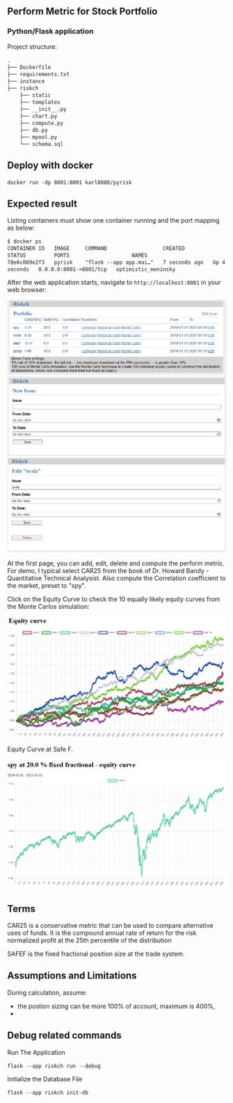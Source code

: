 ## Perform Metric for Stock Portfolio

### Python/Flask application

Project structure:
```
.
├── Dockerfile
├── requirements.txt
├── instance
├── riskch
    ├── static
    ├── templates
    ├── __init__.py
    ├── chart.py
    ├── compute.py
    ├── db.py
    ├── mpool.py
    └── schema.sql

```

## Deploy with docker

```
docker run -dp 8001:8001 karl8080/pyrisk
```

## Expected result

Listing containers must show one container running and the port mapping as below:
```
$ docker ps
CONTAINER ID   IMAGE     COMMAND                  CREATED         STATUS         PORTS                    NAMES
78e6c069e2f3   pyrisk    "flask --app app.mai…"   7 seconds ago   Up 4 seconds   0.0.0.0:8001->8001/tcp   optimistic_meninsky
```

After the web application starts, navigate to `http://localhost:8001` in your web browser:

![index](screen/index.PNG "")
![add](screen/add.PNG "")
![edit](screen/edit.PNG "")

At the first page, you can add, edit, delete and compute the perform metric. For demo, I typical select CAR25 from the book of Dr. Howard Bandy - Quantitative Technical Analysist. Also compute the Correlation coefficient to the market, preset to "spy".

Click on the Equity Curve to check the 10 equally likely equity curves from the Monte Carlos simulation:

![eqcurve](screen/eqcurve.PNG "")

Equity Curve at Safe F.

![history](screen/history.PNG "")

## Terms

CAR25 is a conservative metric that can be used to compare alternative uses of funds.  It is the compound annual rate of return for the risk normalized profit at the 25th percentile of the distribution

SAFEF is the fixed fractional position size at the trade system.

## Assumptions and Limitations

During calculation, assume:
* the postion sizing can be more 100% of account, maximum is 400%,
* 

## Debug related commands

Run The Application
```
flask --app riskch run --debug
```

Initialize the Database File
```
flask --app riskch init-db
```